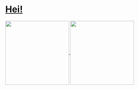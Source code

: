 # [Hei!](https://vx-clutch.github.io/vxserver.dev/)

<a href="https://github.com/anuraghazra/github-readme-stats">
  <img height=200 align="center" src="https://github-readme-stats.vercel.app/api?username=vx-clutch&show_icons=true&theme=dark" />
</a>
<a href="https://github.com/anuraghazra/convoychat">
  <img height=200 align="center" src="https://github-readme-stats.vercel.app/api/top-langs?username=vx-clutch&layout=compact&langs_count=8&card_width=320&theme=dark" />
</a>
